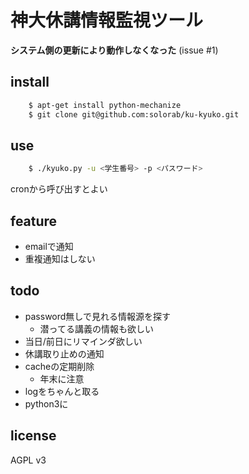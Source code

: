 # 神大休講情報監視ツール

**システム側の更新により動作しなくなった** (issue #1)

## install
``` sh
    $ apt-get install python-mechanize
    $ git clone git@github.com:solorab/ku-kyuko.git
```

## use
``` sh
    $ ./kyuko.py -u <学生番号> -p <パスワード>
```

cronから呼び出すとよい

## feature
-   emailで通知
-   重複通知はしない

## todo
-   password無しで見れる情報源を探す
    -   潜ってる講義の情報も欲しい
-   当日/前日にリマインダ欲しい
-   休講取り止めの通知
-   cacheの定期削除
    -   年末に注意
-   logをちゃんと取る
-   python3に

## license
AGPL v3

